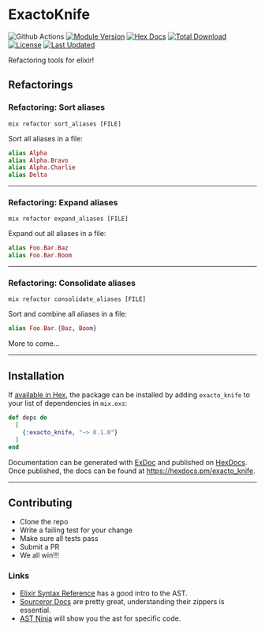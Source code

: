 # ExactoKnife

![Github Actions](https://github.com/jeremylightsmith/exacto_knife/.github/workflows/ci.yml/badge.svg?branch=main)
[![Module Version](https://img.shields.io/hexpm/v/exacto_knife.svg)](https://hex.pm/packages/exacto_knife)
[![Hex Docs](https://img.shields.io/badge/hex-docs-lightgreen.svg)](https://hexdocs.pm/exacto_knife/)
[![Total Download](https://img.shields.io/hexpm/dt/exacto_knife.svg)](https://hex.pm/packages/exacto_knife)
[![License](https://img.shields.io/hexpm/l/exacto_knife.svg)](https://github.com/jeremylightsmith/exacto_knife/blob/master/LICENSE)
[![Last Updated](https://img.shields.io/github/last-commit/jeremylightsmith/exacto_knife.svg)](https://github.com/jeremylightsmith/exacto_knife/commits/master)

Refactoring tools for elixir!

## Refactorings

### Refactoring: Sort aliases

```
mix refactor sort_aliases [FILE]
```

Sort all aliases in a file:

```elixir
alias Alpha
alias Alpha.Bravo
alias Alpha.Charlie
alias Delta
```

----

### Refactoring: Expand aliases

```
mix refactor expand_aliases [FILE]
```

Expand out all aliases in a file:

```elixir
alias Foo.Bar.Baz
alias Foo.Bar.Boom
```

----

### Refactoring: Consolidate aliases

```
mix refactor consolidate_aliases [FILE]
```

Sort and combine all aliases in a file:

```elixir
alias Foo.Bar.{Baz, Boom}
```

More to come...

----

## Installation

If [available in Hex](https://hex.pm/docs/publish), the package can be installed
by adding `exacto_knife` to your list of dependencies in `mix.exs`:

```elixir
def deps do
  [
    {:exacto_knife, "~> 0.1.0"}
  ]
end
```

Documentation can be generated with [ExDoc](https://github.com/elixir-lang/ex_doc)
and published on [HexDocs](https://hexdocs.pm). Once published, the docs can
be found at <https://hexdocs.pm/exacto_knife>.

----

## Contributing

* Clone the repo
* Write a failing test for your change
* Make sure all tests pass
* Submit a PR
* We all win!!!

### Links

* [Elixir Syntax Reference](https://hexdocs.pm/elixir/syntax-reference.html#the-elixir-ast) has a good intro to the AST.
* [Sourceror Docs](https://hexdocs.pm/sourceror/readme.html) are pretty great, understanding their zippers is essential.
* [AST Ninja](https://ast.ninja/) will show you the ast for specific code.